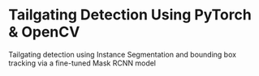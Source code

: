 # Tailgating Detection Using PyTorch & OpenCV
Tailgating detection using Instance Segmentation and bounding box tracking via a fine-tuned Mask RCNN model
